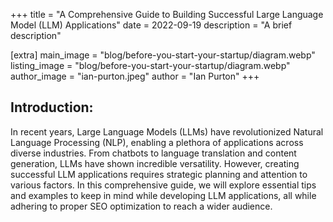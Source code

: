 +++
title = "A Comprehensive Guide to Building Successful Large Language Model (LLM) Applications"
date = 2022-09-19
description = "A brief description"

[extra]
main_image = "blog/before-you-start-your-startup/diagram.webp"
listing_image = "blog/before-you-start-your-startup/diagram.webp"
author_image = "ian-purton.jpeg"
author = "Ian Purton"
+++

## Introduction:

In recent years, Large Language Models (LLMs) have revolutionized Natural Language Processing (NLP), enabling a plethora of applications across diverse industries. From chatbots to language translation and content generation, LLMs have shown incredible versatility. However, creating successful LLM applications requires strategic planning and attention to various factors. In this comprehensive guide, we will explore essential tips and examples to keep in mind while developing LLM applications, all while adhering to proper SEO optimization to reach a wider audience.